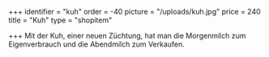 +++
identifier = "kuh"
order = -40
picture = "/uploads/kuh.jpg"
price = 240
title = "Kuh"
type = "shopitem"

+++
Mit der Kuh, einer neuen Züchtung, hat man die Morgenmilch zum Eigenverbrauch und die Abendmilch zum Verkaufen.